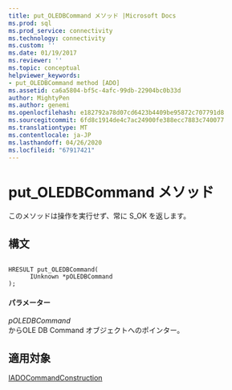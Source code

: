 ```yaml
---
title: put_OLEDBCommand メソッド |Microsoft Docs
ms.prod: sql
ms.prod_service: connectivity
ms.technology: connectivity
ms.custom: ''
ms.date: 01/19/2017
ms.reviewer: ''
ms.topic: conceptual
helpviewer_keywords:
- put_OLEDBCommand method [ADO]
ms.assetid: ca6a5804-bf5c-4afc-99db-22904bc0b33d
author: MightyPen
ms.author: genemi
ms.openlocfilehash: e182792a78d07cd6423b4409be95872c707791d8
ms.sourcegitcommit: 6fd8c1914de4c7ac24900fe388ecc7883c740077
ms.translationtype: MT
ms.contentlocale: ja-JP
ms.lasthandoff: 04/26/2020
ms.locfileid: "67917421"
---
```

# <a name="put_oledbcommand-method"></a>put_OLEDBCommand メソッド
このメソッドは操作を実行せず、常に S_OK を返します。  
  
## <a name="syntax"></a>構文  
  
```  
  
HRESULT put_OLEDBCommand(  
      IUnknown *pOLEDBCommand  
);  
```  
  
#### <a name="parameters"></a>パラメーター  
 *pOLEDBCommand*  
 からOLE DB Command オブジェクトへのポインター。  
  
## <a name="applies-to"></a>適用対象  
 [IADOCommandConstruction](https://msdn.microsoft.com/library/windows/desktop/aa965677.aspx)
